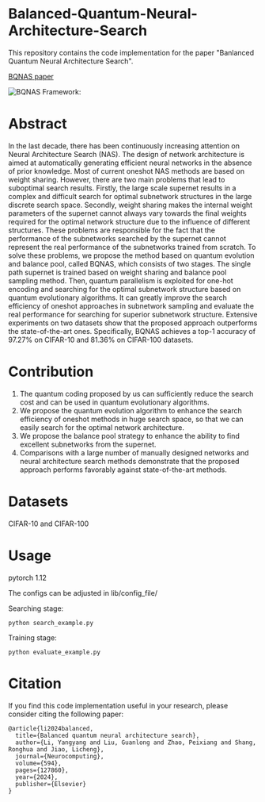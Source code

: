 # Balanced-Quantum-Neural-Architecture-Search
This repository contains the code implementation for the paper "Banlanced Quantum Neural Architecture Search".

[BQNAS paper](https://doi.org/10.1016/j.neucom.2024.127860)

![BQNAS Framework:](https://github.com/XDU-AI-LYYLab/BanlancedQNAS/assets/40205661/aa180358-4d90-4e92-ba19-adfb465bbeb8)


# Abstract
In the last decade, there has been continuously increasing attention on Neural Architecture Search (NAS). The design of network architecture is aimed at automatically generating efficient neural networks in the absence of prior knowledge. Most of current oneshot NAS methods are based on weight sharing. However, there are two main problems that lead to suboptimal search results. Firstly, the large scale supernet results in a complex and difficult search for optimal subnetwork structures in the large discrete search space. Secondly, weight sharing makes the internal weight parameters of the supernet cannot always vary towards the final weights required for the optimal network structure due to the influence of different structures. These problems are responsible for the fact that the performance of the subnetworks searched by the supernet cannot represent the real performance of the subnetworks trained from scratch. To solve these problems, we propose the method based on quantum evolution and balance pool, called BQNAS, which consists of two stages. The single path supernet is trained based on weight sharing and balance pool sampling method. Then, quantum parallelism is exploited for one-hot encoding and searching for the optimal subnetwork structure based on quantum evolutionary algorithms. It can greatly improve the search efficiency of oneshot approaches in subnetwork sampling and evaluate the real performance for searching for superior subnetwork structure. Extensive experiments on two datasets show that the proposed approach outperforms the state-of-the-art ones. Specifically, BQNAS achieves a top-1 accuracy of 97.27% on CIFAR-10 and 81.36% on CIFAR-100 datasets.

# Contribution
1) The quantum coding proposed by us can sufficiently reduce the search cost and can be used in quantum evolutionary algorithms.
2) We propose the quantum evolution algorithm to enhance the search efficiency of oneshot methods in huge search space, so that we can easily search for the optimal network architecture.
3) We propose the balance pool strategy to enhance the ability to find excellent subnetworks from the supernet.
4) Comparisons with a large number of manually designed networks and neural architecture search methods demonstrate that the proposed approach performs favorably against state-of-the-art methods.

# Datasets
CIFAR-10 and CIFAR-100

# Usage
pytorch 1.12

The configs can be adjusted in lib/config_file/

  Searching stage:
  ```Shell
  python search_example.py 
  ```


  Training stage:
  ```Shell
  python evaluate_example.py
  ```



# Citation
If you find this code implementation useful in your research, please consider citing the following paper:

```
@article{li2024balanced,
  title={Balanced quantum neural architecture search},
  author={Li, Yangyang and Liu, Guanlong and Zhao, Peixiang and Shang, Ronghua and Jiao, Licheng},
  journal={Neurocomputing},
  volume={594},
  pages={127860},
  year={2024},
  publisher={Elsevier}
}
```
